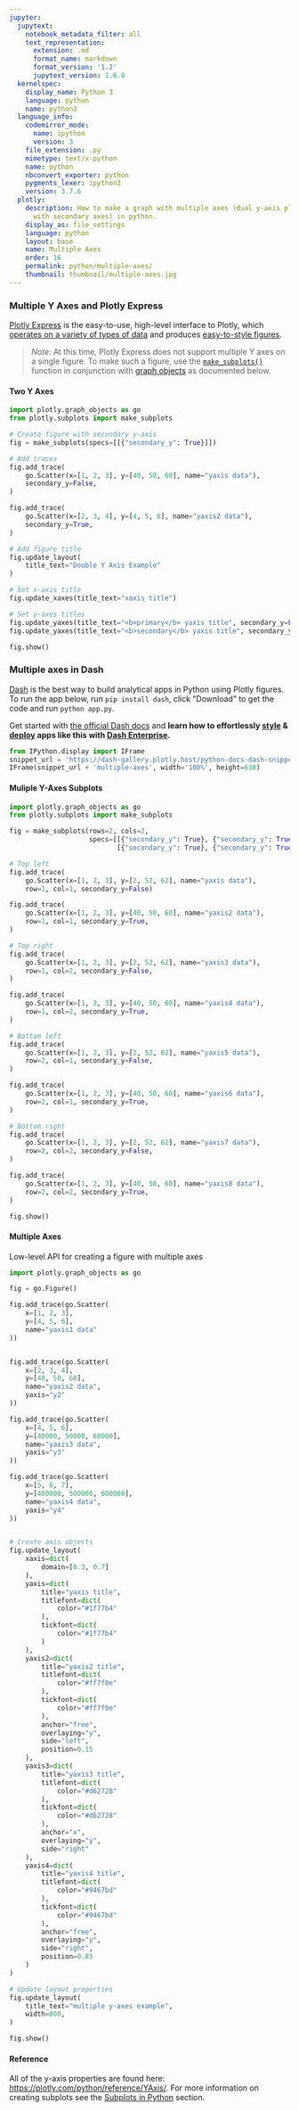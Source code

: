 ```yaml
---
jupyter:
  jupytext:
    notebook_metadata_filter: all
    text_representation:
      extension: .md
      format_name: markdown
      format_version: '1.2'
      jupytext_version: 1.6.0
  kernelspec:
    display_name: Python 3
    language: python
    name: python3
  language_info:
    codemirror_mode:
      name: ipython
      version: 3
    file_extension: .py
    mimetype: text/x-python
    name: python
    nbconvert_exporter: python
    pygments_lexer: ipython3
    version: 3.7.6
  plotly:
    description: How to make a graph with multiple axes (dual y-axis plots, plots
      with secondary axes) in python.
    display_as: file_settings
    language: python
    layout: base
    name: Multiple Axes
    order: 16
    permalink: python/multiple-axes/
    thumbnail: thumbnail/multiple-axes.jpg
---
```


### Multiple Y Axes and Plotly Express

[Plotly Express](/python/plotly-express/) is the easy-to-use, high-level interface to Plotly, which [operates on a variety of types of data](/python/px-arguments/) and produces [easy-to-style figures](/python/styling-plotly-express/).

> *Note*: At this time, Plotly Express does not support multiple Y axes on a single figure. To make such a figure, use the [`make_subplots()`](/python/subplots/) function in conjunction with [graph objects](/python/graph-objects/) as documented below.


#### Two Y Axes

```python
import plotly.graph_objects as go
from plotly.subplots import make_subplots

# Create figure with secondary y-axis
fig = make_subplots(specs=[[{"secondary_y": True}]])

# Add traces
fig.add_trace(
    go.Scatter(x=[1, 2, 3], y=[40, 50, 60], name="yaxis data"),
    secondary_y=False,
)

fig.add_trace(
    go.Scatter(x=[2, 3, 4], y=[4, 5, 6], name="yaxis2 data"),
    secondary_y=True,
)

# Add figure title
fig.update_layout(
    title_text="Double Y Axis Example"
)

# Set x-axis title
fig.update_xaxes(title_text="xaxis title")

# Set y-axes titles
fig.update_yaxes(title_text="<b>primary</b> yaxis title", secondary_y=False)
fig.update_yaxes(title_text="<b>secondary</b> yaxis title", secondary_y=True)

fig.show()
```

### Multiple axes in Dash

[Dash](https://plotly.com/dash/) is the best way to build analytical apps in Python using Plotly figures. To run the app below, run `pip install dash`, click "Download" to get the code and run `python app.py`.

Get started  with [the official Dash docs](https://dash.plotly.com/installation) and **learn how to effortlessly [style](https://plotly.com/dash/design-kit/) & [deploy](https://plotly.com/dash/app-manager/) apps like this with <a class="plotly-red" href="https://plotly.com/dash/">Dash Enterprise</a>.**


```python hide_code=true
from IPython.display import IFrame
snippet_url = 'https://dash-gallery.plotly.host/python-docs-dash-snippets/'
IFrame(snippet_url + 'multiple-axes', width='100%', height=630)
```

#### Muliple Y-Axes Subplots

```python
import plotly.graph_objects as go
from plotly.subplots import make_subplots

fig = make_subplots(rows=2, cols=2,
                    specs=[[{"secondary_y": True}, {"secondary_y": True}],
                           [{"secondary_y": True}, {"secondary_y": True}]])

# Top left
fig.add_trace(
    go.Scatter(x=[1, 2, 3], y=[2, 52, 62], name="yaxis data"),
    row=1, col=1, secondary_y=False)

fig.add_trace(
    go.Scatter(x=[1, 2, 3], y=[40, 50, 60], name="yaxis2 data"),
    row=1, col=1, secondary_y=True,
)

# Top right
fig.add_trace(
    go.Scatter(x=[1, 2, 3], y=[2, 52, 62], name="yaxis3 data"),
    row=1, col=2, secondary_y=False,
)

fig.add_trace(
    go.Scatter(x=[1, 2, 3], y=[40, 50, 60], name="yaxis4 data"),
    row=1, col=2, secondary_y=True,
)

# Bottom left
fig.add_trace(
    go.Scatter(x=[1, 2, 3], y=[2, 52, 62], name="yaxis5 data"),
    row=2, col=1, secondary_y=False,
)

fig.add_trace(
    go.Scatter(x=[1, 2, 3], y=[40, 50, 60], name="yaxis6 data"),
    row=2, col=1, secondary_y=True,
)

# Bottom right
fig.add_trace(
    go.Scatter(x=[1, 2, 3], y=[2, 52, 62], name="yaxis7 data"),
    row=2, col=2, secondary_y=False,
)

fig.add_trace(
    go.Scatter(x=[1, 2, 3], y=[40, 50, 60], name="yaxis8 data"),
    row=2, col=2, secondary_y=True,
)

fig.show()
```

#### Multiple Axes

Low-level API for creating a figure with multiple axes

```python
import plotly.graph_objects as go

fig = go.Figure()

fig.add_trace(go.Scatter(
    x=[1, 2, 3],
    y=[4, 5, 6],
    name="yaxis1 data"
))


fig.add_trace(go.Scatter(
    x=[2, 3, 4],
    y=[40, 50, 60],
    name="yaxis2 data",
    yaxis="y2"
))

fig.add_trace(go.Scatter(
    x=[4, 5, 6],
    y=[40000, 50000, 60000],
    name="yaxis3 data",
    yaxis="y3"
))

fig.add_trace(go.Scatter(
    x=[5, 6, 7],
    y=[400000, 500000, 600000],
    name="yaxis4 data",
    yaxis="y4"
))


# Create axis objects
fig.update_layout(
    xaxis=dict(
        domain=[0.3, 0.7]
    ),
    yaxis=dict(
        title="yaxis title",
        titlefont=dict(
            color="#1f77b4"
        ),
        tickfont=dict(
            color="#1f77b4"
        )
    ),
    yaxis2=dict(
        title="yaxis2 title",
        titlefont=dict(
            color="#ff7f0e"
        ),
        tickfont=dict(
            color="#ff7f0e"
        ),
        anchor="free",
        overlaying="y",
        side="left",
        position=0.15
    ),
    yaxis3=dict(
        title="yaxis3 title",
        titlefont=dict(
            color="#d62728"
        ),
        tickfont=dict(
            color="#d62728"
        ),
        anchor="x",
        overlaying="y",
        side="right"
    ),
    yaxis4=dict(
        title="yaxis4 title",
        titlefont=dict(
            color="#9467bd"
        ),
        tickfont=dict(
            color="#9467bd"
        ),
        anchor="free",
        overlaying="y",
        side="right",
        position=0.85
    )
)

# Update layout properties
fig.update_layout(
    title_text="multiple y-axes example",
    width=800,
)

fig.show()
```

#### Reference
All of the y-axis properties are found here: https://plotly.com/python/reference/YAxis/.  For more information on creating subplots see the [Subplots in Python](/python/subplots/) section.
